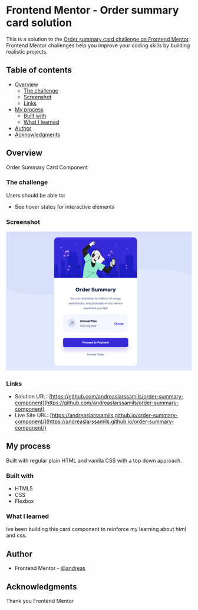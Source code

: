# Frontend Mentor - Order summary card solution

This is a solution to the [Order summary card challenge on Frontend Mentor](https://www.frontendmentor.io/challenges/order-summary-component-QlPmajDUj). Frontend Mentor challenges help you improve your coding skills by building realistic projects.

## Table of contents

- [Overview](#overview)
  - [The challenge](#the-challenge)
  - [Screenshot](#screenshot)
  - [Links](#links)
- [My process](#my-process)
  - [Built with](#built-with)
  - [What I learned](#what-i-learned)
- [Author](#author)
- [Acknowledgments](#acknowledgments)

## Overview

Order Summary Card Component

### The challenge

Users should be able to:

- See hover states for interactive elements

### Screenshot

![](./images/screenshot.png)

### Links

- Solution URL: [https://github.com/andreaslarssamils/order-summary-component](https://github.com/andreaslarssamils/order-summary-component)
- Live Site URL: [https://andreaslarssamils.github.io/order-summary-component/](https://andreaslarssamils.github.io/order-summary-component/)

## My process

Built with regular plain HTML and vanilla CSS with a top down approach.

### Built with

- HTML5
- CSS
- Flexbox

### What I learned

Ive been building this card component to reinforce my learning about html and css.

## Author

- Frontend Mentor - [@andreas](https://www.frontendmentor.io/profile/andreaslarssamils)

## Acknowledgments

Thank you Frontend Mentor
